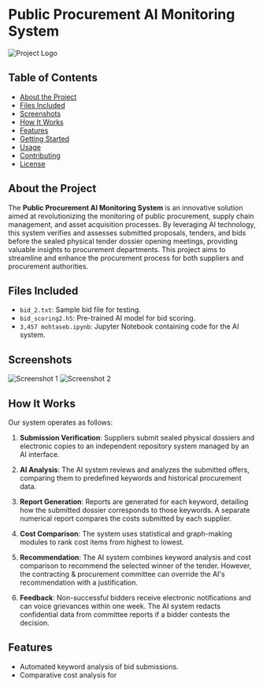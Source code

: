 # Public Procurement AI Monitoring System

![Project Logo](insert_logo_url_here)

## Table of Contents

- [About the Project](#about-the-project)
- [Files Included](#files-included)
- [Screenshots](#screenshots)
- [How It Works](#how-it-works)
- [Features](#features)
- [Getting Started](#getting-started)
- [Usage](#usage)
- [Contributing](#contributing)
- [License](#license)

## About the Project

The **Public Procurement AI Monitoring System** is an innovative solution aimed at revolutionizing the monitoring of public procurement, supply chain management, and asset acquisition processes. By leveraging AI technology, this system verifies and assesses submitted proposals, tenders, and bids before the sealed physical tender dossier opening meetings, providing valuable insights to procurement departments. This project aims to streamline and enhance the procurement process for both suppliers and procurement authorities.

## Files Included

- `bid_2.txt`: Sample bid file for testing.
- `bid_scoring2.h5`: Pre-trained AI model for bid scoring.
- `3,457 mohtaseb.ipynb`: Jupyter Notebook containing code for the AI system.

## Screenshots

![Screenshot 1](insert_screenshot_url_here)
![Screenshot 2](insert_screenshot_url_here)

## How It Works

Our system operates as follows:

1. **Submission Verification**: Suppliers submit sealed physical dossiers and electronic copies to an independent repository system managed by an AI interface.

2. **AI Analysis**: The AI system reviews and analyzes the submitted offers, comparing them to predefined keywords and historical procurement data.

3. **Report Generation**: Reports are generated for each keyword, detailing how the submitted dossier corresponds to those keywords. A separate numerical report compares the costs submitted by each supplier.

4. **Cost Comparison**: The system uses statistical and graph-making modules to rank cost items from highest to lowest.

5. **Recommendation**: The AI system combines keyword analysis and cost comparison to recommend the selected winner of the tender. However, the contracting & procurement committee can override the AI's recommendation with a justification.

6. **Feedback**: Non-successful bidders receive electronic notifications and can voice grievances within one week. The AI system redacts confidential data from committee reports if a bidder contests the decision.

## Features

- Automated keyword analysis of bid submissions.
- Comparative cost analysis for

